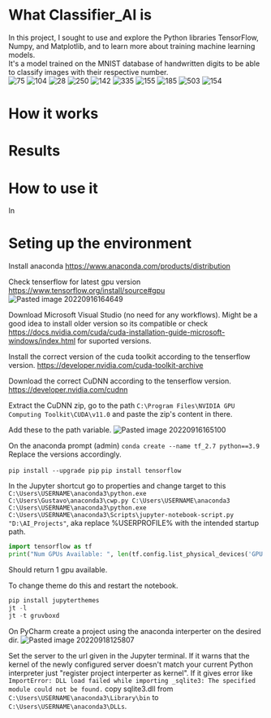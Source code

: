 # What Classifier_AI is
In this project, I sought to use and explore the Python libraries TensorFlow, Numpy, and Matplotlib, and to learn more about training machine learning models.\
It's a model trained on the MNIST database of handwritten digits to be able to classify images with their respective number.\
![75](https://user-images.githubusercontent.com/73020909/206880132-0218a213-7760-43f9-891c-fd78c4435112.png)
![104](https://user-images.githubusercontent.com/73020909/206880134-7a433ca4-d480-4ad4-80db-3923aea9e4a3.png)
![28](https://user-images.githubusercontent.com/73020909/206880135-0d7f1daa-2fde-45b6-8ae7-bfe7cf2fb4bf.png)
![250](https://user-images.githubusercontent.com/73020909/206880137-c4c50e30-b3b9-439d-8a7a-8845a031bb2e.png)
![142](https://user-images.githubusercontent.com/73020909/206880144-439098e6-8e04-4851-8959-bb23379da58f.png)
![335](https://user-images.githubusercontent.com/73020909/206880145-89881290-3cf9-47fd-bf7e-49067110e3ea.png)
![155](https://user-images.githubusercontent.com/73020909/206880149-58559a41-7a7c-4ce6-b6b5-17b94c88e6a9.png)
![185](https://user-images.githubusercontent.com/73020909/206880152-a55a0a8d-6b8e-46fa-834e-b833f1b05647.png)
![503](https://user-images.githubusercontent.com/73020909/206880155-3835353c-8964-42cf-a64b-59281b294e33.png)
![154](https://user-images.githubusercontent.com/73020909/206880156-951d0f71-b0f9-4715-a4eb-0a1a96335ea5.png)

# How it works

# Results

# How to use it
In

# Seting up the environment
Install anaconda
https://www.anaconda.com/products/distribution

Check tenserflow for latest gpu version
https://www.tensorflow.org/install/source#gpu
![Pasted image 20220916164649](https://user-images.githubusercontent.com/73020909/206879955-deca25b5-e4ea-4660-bd71-a1eb4ed56563.png)


Download Microsoft Visual Studio (no need for any workflows). Might be a good idea to install older version so its compatible or check
https://docs.nvidia.com/cuda/cuda-installation-guide-microsoft-windows/index.html
for suported versions.

Install the correct version of the cuda toolkit according to the tenserflow version.
https://developer.nvidia.com/cuda-toolkit-archive

Download the correct CuDNN according to the tenserflow version.
https://developer.nvidia.com/cudnn

Extract the CuDNN zip, go to the path `C:\Program Files\NVIDIA GPU Computing Toolkit\CUDA\v11.0` and paste the zip's content in there.

Add these to the path variable. 
![Pasted image 20220916165100](https://user-images.githubusercontent.com/73020909/206879979-a127e47b-ef37-4b46-98e7-3778a91b8fbe.png)

On the anaconda prompt (admin)
`conda create --name tf_2.7 python==3.9`
Replace the versions accordingly.

`pip install --upgrade pip`
`pip install tensorflow`

In the Jupyter shortcut go to properties and change target to this
`C:\Users\USERNAME\anaconda3\python.exe C:\Users\Gustavo\anaconda3\cwp.py C:\Users\USERNAME\anaconda3 C:\Users\USERNAME\anaconda3\python.exe C:\Users\USERNAME\anaconda3\Scripts\jupyter-notebook-script.py "D:\AI_Projects"`, aka replace %USERPROFILE% with the intended startup path.

````python
import tensorflow as tf
print("Num GPUs Available: ", len(tf.config.list_physical_devices('GPU')))
````
Should return 1 gpu available.

To change theme do this and restart the notebook.
````python
pip install jupyterthemes
jt -l
jt -t gruvboxd
````

On PyCharm create a project using the anaconda interperter on the desired dir.
![Pasted image 20220918125807](https://user-images.githubusercontent.com/73020909/206880007-e8db210b-2e86-4e27-9798-0e9f9e12aaec.png)

Set the server to the url given in the Jupyter terminal.
If it warns that the kernel of the newly configured server doesn't match your current Python interpreter just "register project interperter as kernel".
If it gives error like ``ImportError: DLL load failed while importing _sqlite3: The specified module could not be found.`` copy sqlite3.dll from `C:\Users\USERNAME\anaconda3\Library\bin` to `C:\Users\USERNAME\anaconda3\DLLs`.





